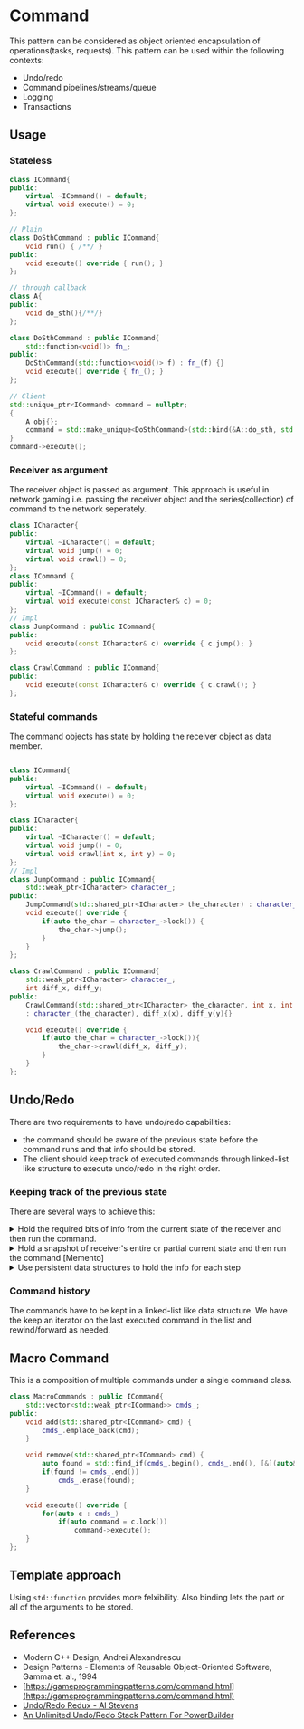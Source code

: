 # Command
This pattern can be considered as object oriented encapsulation of operations(tasks, requests). This pattern can be used within the following contexts:
- Undo/redo
- Command pipelines/streams/queue
- Logging
- Transactions

## Usage

### Stateless
```cpp
class ICommand{
public:
    virtual ~ICommand() = default;
    virtual void execute() = 0;
};

// Plain
class DoSthCommand : public ICommand{
    void run() { /**/ }
public:
    void execute() override { run(); }
};

// through callback
class A{
public:
    void do_sth(){/**/}
};

class DoSthCommand : public ICommand{
    std::function<void()> fn_;
public:
    DoSthCommand(std::function<void()> f) : fn_(f) {}
    void execute() override { fn_(); }
};

// Client
std::unique_ptr<ICommand> command = nullptr;
{
    A obj{};
    command = std::make_unique<DoSthCommand>(std::bind(&A::do_sth, std::ref(obj)));
}
command->execute();
```

### Receiver as argument
The receiver object is passed as argument. This approach is useful in network gaming i.e. passing the receiver object and the series(collection) of command to the network seperately.

```cpp
class ICharacter{
public:
    virtual ~ICharacter() = default;
    virtual void jump() = 0;
    virtual void crawl() = 0;
};
class ICommand {
public:
    virtual ~ICommand() = default;
    virtual void execute(const ICharacter& c) = 0;
};
// Impl
class JumpCommand : public ICommand{
public:
    void execute(const ICharacter& c) override { c.jump(); }
};

class CrawlCommand : public ICommand{
public:
    void execute(const ICharacter& c) override { c.crawl(); }
};

```

### Stateful commands
The command objects has state by holding the receiver object as data member.

```cpp

class ICommand{
public:
    virtual ~ICommand() = default;
    virtual void execute() = 0;
};

class ICharacter{
public:
    virtual ~ICharacter() = default;
    virtual void jump() = 0;
    virtual void crawl(int x, int y) = 0;
};
// Impl
class JumpCommand : public ICommand{
    std::weak_ptr<ICharacter> character_;
public:
    JumpCommand(std::shared_ptr<ICharacter> the_character) : character_(the_character) {}
    void execute() override { 
        if(auto the_char = character_->lock()) {
            the_char->jump();
        }
    }
};

class CrawlCommand : public ICommand{
    std::weak_ptr<ICharacter> character_;
    int diff_x, diff_y;
public:
    CrawlCommand(std::shared_ptr<ICharacter> the_character, int x, int y) 
    : character_(the_character), diff_x(x), diff_y(y){}

    void execute() override {
        if(auto the_char = character_->lock()){
            the_char->crawl(diff_x, diff_y);
        }
    }
};

```


## **Undo/Redo**
There are two requirements to have undo/redo capabilities:
- the command should be aware of the previous state before the command runs and that info should be stored. 
- The client should keep track of executed commands through linked-list like structure to execute undo/redo in the right order.

### Keeping track of the previous state
There are several ways to achieve this:
<details>
<summary>Hold the required bits of info from the current state of the receiver and then run the command.</summary>

```cpp
class ICommand{
public:
    virtual ~ICommand() = default;
    virtual void execute() = 0;
    virtual void undo() = 0;
};

class ICharacter{
public:
    virtual ~ICharacter() = default;
    virtual void jump() = 0;
    virtual void crawl(int x, int y) = 0;
};
// Impl
class CrawlCommand : public ICommand{
    std::weak_ptr<ICharacter> character_;
    int x_, y_;
    int prev_x, prev_y;
public:
    CrawlCommand(std::shared_ptr<ICharacter> the_character, int x, int y) 
    : character_(the_character), x_(x), y_(y), prev_x(0), prev_y(0){}

    void execute() override {
        if(auto the_char = character_->lock()){
            prev_x = GetPosition(*the_char, POS::X);
            prev_y = GetPosition(*the_char, POS::y);
            the_char->crawl(x_, y_);
        }
    }

    void undo() override {
        if(auto the_char = character_->lock()) {
            the_char->crawl(prev_x, prev_y);
        }
    }
};
```
</details>

<details>

<summary>Hold a snapshot of receiver's entire or partial current state and then run the command [Memento]</summary>

</details>

<details>

<summary>Use persistent data structures to hold the info for each step</summary>

</details>


### Command history
The commands have to be kept in a linked-list like data structure. We have the keep an iterator on the last executed command in the list and rewind/forward as needed.

## Macro Command
This is a composition of multiple commands under a single command class.
```cpp
class MacroCommands : public ICommand{
    std::vector<std::weak_ptr<ICommand>> cmds_;
public:
    void add(std::shared_ptr<ICommand> cmd) {
        cmds_.emplace_back(cmd);
    }

    void remove(std::shared_ptr<ICommand> cmd) {
        auto found = std::find_if(cmds_.begin(), cmds_.end(), [&](auto& c) { return cmd == c.lock(); });
        if(found != cmds_.end())
            cmds_.erase(found);
    }

    void execute() override {
        for(auto c : cmds_)
            if(auto command = c.lock())
                command->execute();
    }
};
```

## Template approach
Using `std::function` provides more felxibility. Also binding lets the part or all of the arguments to be stored.

## References
- Modern C++ Design, Andrei Alexandrescu
- Design Patterns - Elements of Reusable Object-Oriented Software, Gamma et. al., 1994
- [https://gameprogrammingpatterns.com/command.html](https://gameprogrammingpatterns.com/command.html)
- [Undo/Redo Redux - Al Stevens](https://www.drdobbs.com/cpp/c-programming/184410722?queryText=undo%252Fredo%2Bredux)
- [An Unlimited Undo/Redo Stack Pattern For PowerBuilder](https://www.drdobbs.com/parallel/an-unlimited-undoredo-stack-pattern-for/184410214)
